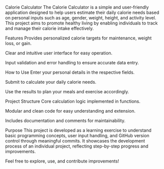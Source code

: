 Calorie Calculator
The Calorie Calculator is a simple and user-friendly application designed to help users estimate their daily calorie needs based on personal inputs such as age, gender, weight, height, and activity level. This project aims to promote healthy living by enabling individuals to track and manage their calorie intake effectively.

Features
Provides personalized calorie targets for maintenance, weight loss, or gain.

Clear and intuitive user interface for easy operation.

Input validation and error handling to ensure accurate data entry.

How to Use
Enter your personal details in the respective fields.

Submit to calculate your daily calorie needs.

Use the results to plan your meals and exercise accordingly.

Project Structure
Core calculation logic implemented in functions.

Modular and clean code for easy understanding and extension.

Includes documentation and comments for maintainability.

Purpose
This project is developed as a learning exercise to understand basic programming concepts, user input handling, and GitHub version control through meaningful commits. It showcases the development process of an individual project, reflecting step-by-step progress and improvements.

Feel free to explore, use, and contribute improvements!
